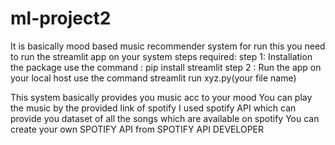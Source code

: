 # ml-project2
It is basically mood based music recommender system
for run this you need to run the streamlit app on your system
steps required:
step 1: Installation the package 
use the command : pip install streamlit
step 2 : Run the app on your local host
use the command streamlit run xyz.py(your file name)

This system basically provides you music acc to your mood
You can play the music by the provided link of spotify
I used spotify API which can provide you dataset of all the songs which are available on spotify
You can create your own SPOTIFY API from SPOTIFY API DEVELOPER
